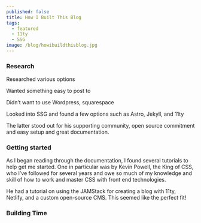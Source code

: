 ```yaml
---
published: false
title: How I Built This Blog
tags:
  - featured
  - 11ty
  - SSG
image: /blog/howibuildthisblog.jpg
---
```

### Research

Researched various options

Wanted something easy to post to

Didn’t want to use Wordpress, squarespace

Looked into SSG and found a few options such as Astro, Jekyll, and 11ty

The latter stood out for his supporting community, open source commitment and easy setup and great documentation.

### Getting started

As I began reading through the documentation, I found several tutorials to help get me started. One in particular was by Kevin Powell, the King of CSS, who I’ve followed for several years and owe so much of my knowledge and skill of how to work and master CSS with front end technologies.

He had a tutorial on using the JAMStack for creating a blog with 11ty, Netlify, and a custom open-source CMS. This seemed like the perfect fit!

### Building Time